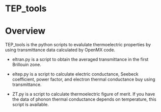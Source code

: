 TEP_tools
====


# Overview
TEP_tools is the python scripts to evalulate thermoelectric properties by using transmittance data calculated by OpenMX code.


* eltran.py is a script to obtain the averaged transmittance in the first Brillouin zone.

* eltep.py is a script to calculate electric conductance, Seebeck coefficient, power factor, and electron thermal conductance buy using transmittance.

* ZT.py is a script to calculate thermoelectric figure of merit. If you have the data of phonon thermal conductance depends on temperature, this script is available.

